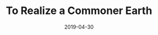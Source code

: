 ---
number: "001"
date: 2019-04-30
title: "To Realize a Commoner Earth"
notesShort:
>
 Lorem ipsum dolor sit amet, consectetur adipiscing elit. Aenean interdum quam sit amet porta mollis.
notesLong:
>
 Lorem ipsum dolor sit amet, consectetur adipiscing elit. Aenean interdum quam sit amet porta mollis. Donec non bibendum lorem. Phasellus quis sem quis nibh elementum vehicula. Donec ac vestibulum est. Aenean at iaculis neque, eu porttitor massa. Aenean blandit vulputate purus quis ullamcorper. Nam sit amet justo at urna dictum eleifend non eget lorem. <a href="#">Vivamus</a> at laoreet sem.
credits:
 - <a href="#">someone</a> asdf
 - <a href="#">someone</a> asdf
 - <a href="#">someone</a> asdf
 - <a href="#">someone</a> asdf
---